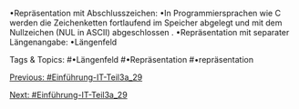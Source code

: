 •Repräsentation mit Abschlusszeichen:
•In Programmiersprachen wie C werden die Zeichenketten fortlaufend im Speicher abgelegt und mit dem Nullzeichen (NUL 
in ASCII) abgeschlossen . 
•Repräsentation mit separater Längenangabe:
•Längenfeld

   Tags & Topics:
   #•Längenfeld
   #•Repräsentation
   #•repräsentation

[Previous: #Einführung-IT-Teil3a_29](Einführung-IT-Teil3a_29.md)

[Next: #Einführung-IT-Teil3a_29](Einführung-IT-Teil3a_29.md)